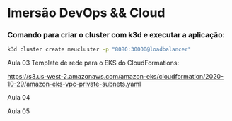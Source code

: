 # Imersão DevOps && Cloud 

### Comando para criar o cluster com k3d e executar a aplicação:
```Bash
k3d cluster create meucluster -p "8080:30000@loadbalancer"
```

Aula 03
Template de rede para o EKS do CloudFormations:

https://s3.us-west-2.amazonaws.com/amazon-eks/cloudformation/2020-10-29/amazon-eks-vpc-private-subnets.yaml

Aula 04

Aula 05 
